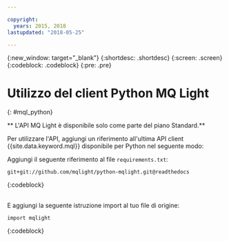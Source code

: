 ```yaml
---

copyright:
  years: 2015, 2018
lastupdated: "2018-05-25"

---
```


{:new_window: target="_blank"}
{:shortdesc: .shortdesc}
{:screen: .screen}
{:codeblock: .codeblock}
{:pre: .pre}

# Utilizzo del client Python MQ Light
{: #mql_python}

** L'API MQ Light è disponibile solo come parte del piano Standard.**
<br/>

Per utilizzare l'API, aggiungi un riferimento all'ultima API client {{site.data.keyword.mql}} disponibile per Python nel seguente modo:

Aggiungi il seguente riferimento al file
<code>requirements.txt</code>:

```
git+git://github.com/mqlight/python-mqlight.git@readthedocs
```
{:codeblock}

<br>
E aggiungi la seguente istruzione import al tuo file di origine:

```
import mqlight
```
{:codeblock}

<!-- Comment from Andrew
Instructions for getting started, with links for more info
Simple send source and receive source in-line

-->

